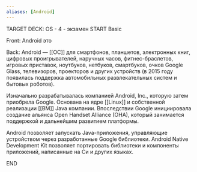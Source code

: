 ```yaml
---
aliases: [Android]
---
```



TARGET DECK: OS - 4 - экзамен
START
Basic

Front: Android это 

Back: Android — [[ОС]] для смартфонов, планшетов, электронных книг, цифровых проигрывателей, наручных часов, фитнес-браслетов, игровых приставок, ноутбуков, нетбуков, смартбуков, очков Google Glass, телевизоров, проекторов и других устройств (в 2015 году появилась поддержка автомобильных развлекательных систем и бытовых роботов).

Изначально разрабатывалась компанией Android, Inc., которую затем приобрела Google. Основана на ядре [[Linux]] и собственной реализации [[ВМ]] Java компании. Впоследствии Google инициировала создание альянса Open Handset Alliance (OHA), который занимается поддержкой и дальнейшим развитием платформы.

Android позволяет запускать Java-приложения, управляющие устройством через разработанные Google библиотеки. Android Native Development Kit позволяет портировать библиотеки и компоненты приложений, написанные на Си и других языках.
<!--ID: 1663488761575-->
END